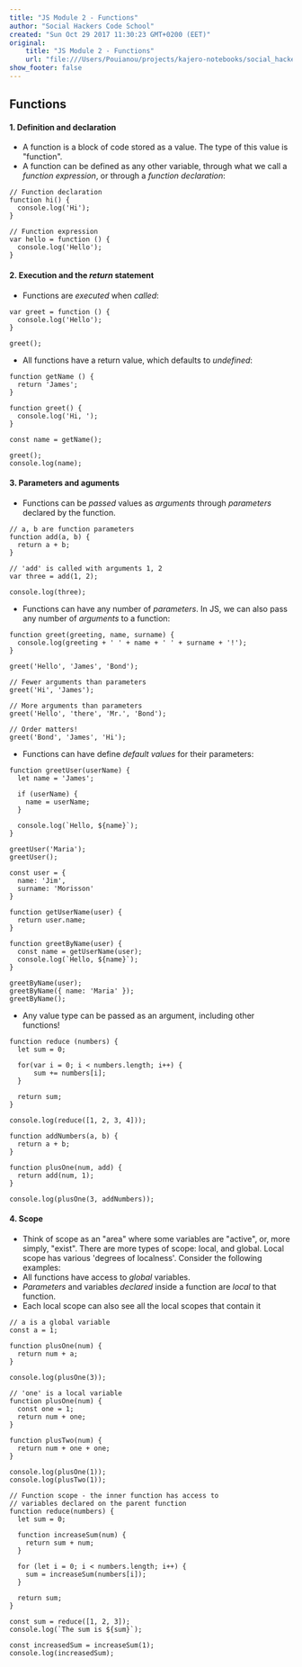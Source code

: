 ```yaml
---
title: "JS Module 2 - Functions"
author: "Social Hackers Code School"
created: "Sun Oct 29 2017 11:30:23 GMT+0200 (EET)"
original:
    title: "JS Module 2 - Functions"
    url: "file:///Users/Pouianou/projects/kajero-notebooks/social_hackers/js_week_2/functions.html"
show_footer: false
---
```


## Functions

#### 1. Definition and declaration
- A function is a block of code stored as a value. The type of this value is "function".
- A function can be defined as any other variable, through what we call a _function expression_, or through a _function declaration_:

```javascript; runnable
// Function declaration
function hi() {
  console.log('Hi');
}

// Function expression
var hello = function () {
  console.log('Hello');
}
```

#### 2. Execution and the _return_ statement
- Functions are _executed_ when _called_:

```javascript; runnable
var greet = function () {
  console.log('Hello');
}

greet();
```

- All functions have a return value, which defaults to _undefined_:

```javascript; runnable
function getName () {
  return 'James';
}

function greet() {
  console.log('Hi, ');
}

const name = getName();

greet();
console.log(name);
```

#### 3. Parameters and aguments
- Functions can be _passed_ values as _arguments_ through _parameters_ declared by the function.

```javascript; runnable
// a, b are function parameters
function add(a, b) {
  return a + b;
}

// 'add' is called with arguments 1, 2
var three = add(1, 2);

console.log(three);
```

- Functions can have any number of _parameters_. In JS, we can also pass any number of _arguments_ to a function:

```javascript; runnable
function greet(greeting, name, surname) {
  console.log(greeting + ' ' + name + ' ' + surname + '!');
}

greet('Hello', 'James', 'Bond');

// Fewer arguments than parameters
greet('Hi', 'James');

// More arguments than parameters
greet('Hello', 'there', 'Mr.', 'Bond');

// Order matters!
greet('Bond', 'James', 'Hi');
```

- Functions can have define _default values_ for their parameters:

```javascript; runnable
function greetUser(userName) {
  let name = 'James';

  if (userName) {
    name = userName;
  }

  console.log(`Hello, ${name}`);
}

greetUser('Maria');
greetUser();
```

```javascript; runnable
const user = {
  name: 'Jim',
  surname: 'Morisson'
}

function getUserName(user) {
  return user.name;
}

function greetByName(user) {
  const name = getUserName(user);
  console.log(`Hello, ${name}`);
}

greetByName(user);
greetByName({ name: 'Maria' });
greetByName();
```

- Any value type can be passed as an argument, including other functions!

```javascript; runnable
function reduce (numbers) {
  let sum = 0;

  for(var i = 0; i < numbers.length; i++) {
      sum += numbers[i];
  }

  return sum;
}

console.log(reduce([1, 2, 3, 4]));
```

```javascript; runnable
function addNumbers(a, b) {
  return a + b;
}

function plusOne(num, add) {
  return add(num, 1);
}

console.log(plusOne(3, addNumbers));
```

#### 4. Scope

- Think of scope as an "area" where some variables are "active", or, more simply, "exist". There are more types of scope: local, and global. Local scope has various 'degrees of localness'. Consider the following examples:
- All functions have access to _global_ variables.
- _Parameters_ and variables _declared_ inside a function are _local_ to that function.
- Each local scope can also see all the local scopes that contain it

```javascript; runnable
// a is a global variable
const a = 1;

function plusOne(num) {
  return num + a;
}

console.log(plusOne(3));
```

```javascript; runnable
// 'one' is a local variable
function plusOne(num) {
  const one = 1;
  return num + one;
}

function plusTwo(num) {
  return num + one + one;
}

console.log(plusOne(1));
console.log(plusTwo(1));
```

```javascript; runnable
// Function scope - the inner function has access to
// variables declared on the parent function
function reduce(numbers) {
  let sum = 0;

  function increaseSum(num) {
    return sum + num;
  }

  for (let i = 0; i < numbers.length; i++) {
    sum = increaseSum(numbers[i]);
  }

  return sum;
}

const sum = reduce([1, 2, 3]);
console.log(`The sum is ${sum}`);

const increasedSum = increaseSum(1);
console.log(increasedSum);
```
